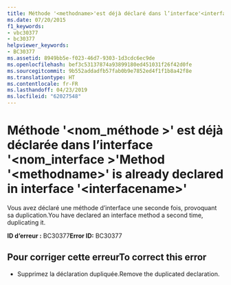 ```yaml
---
title: Méthode '<methodname>'est déjà déclaré dans l’interface'<interfacename>'
ms.date: 07/20/2015
f1_keywords:
- vbc30377
- bc30377
helpviewer_keywords:
- BC30377
ms.assetid: 8949bb5e-f023-46d7-9303-1d3cdc6ec9de
ms.openlocfilehash: bef3c53137874a93899180ed451031f26f42d0fe
ms.sourcegitcommit: 9b552addadfb57fab0b9e7852ed4f1f1b8a42f8e
ms.translationtype: HT
ms.contentlocale: fr-FR
ms.lasthandoff: 04/23/2019
ms.locfileid: "62027548"
---
```

# <a name="method-methodname-is-already-declared-in-interface-interfacename"></a><span data-ttu-id="52453-102">Méthode '\<nom_méthode >' est déjà déclarée dans l’interface '\<nom_interface >'</span><span class="sxs-lookup"><span data-stu-id="52453-102">Method '\<methodname>' is already declared in interface '\<interfacename>'</span></span>
<span data-ttu-id="52453-103">Vous avez déclaré une méthode d’interface une seconde fois, provoquant sa duplication.</span><span class="sxs-lookup"><span data-stu-id="52453-103">You have declared an interface method a second time, duplicating it.</span></span>  
  
 <span data-ttu-id="52453-104">**ID d’erreur :** BC30377</span><span class="sxs-lookup"><span data-stu-id="52453-104">**Error ID:** BC30377</span></span>  
  
## <a name="to-correct-this-error"></a><span data-ttu-id="52453-105">Pour corriger cette erreur</span><span class="sxs-lookup"><span data-stu-id="52453-105">To correct this error</span></span>  
  
- <span data-ttu-id="52453-106">Supprimez la déclaration dupliquée.</span><span class="sxs-lookup"><span data-stu-id="52453-106">Remove the duplicated declaration.</span></span>